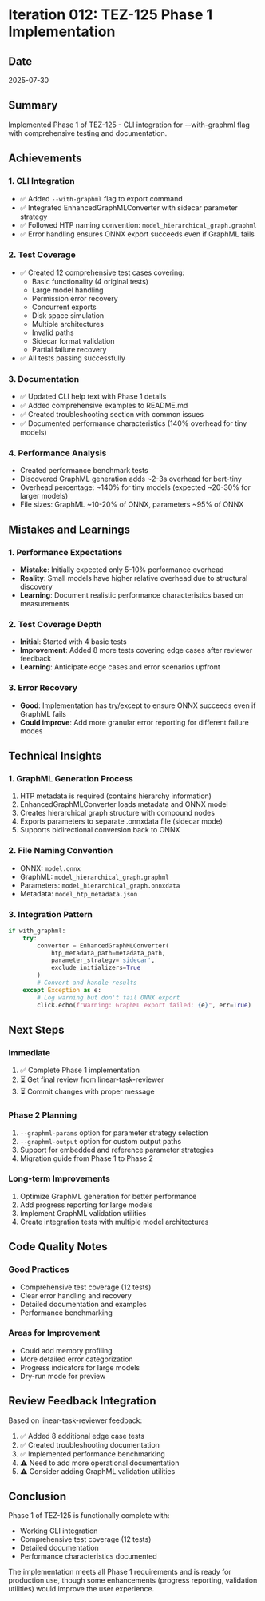 # Iteration 012: TEZ-125 Phase 1 Implementation

## Date
2025-07-30

## Summary
Implemented Phase 1 of TEZ-125 - CLI integration for --with-graphml flag with comprehensive testing and documentation.

## Achievements

### 1. CLI Integration
- ✅ Added `--with-graphml` flag to export command
- ✅ Integrated EnhancedGraphMLConverter with sidecar parameter strategy
- ✅ Followed HTP naming convention: `model_hierarchical_graph.graphml`
- ✅ Error handling ensures ONNX export succeeds even if GraphML fails

### 2. Test Coverage
- ✅ Created 12 comprehensive test cases covering:
  - Basic functionality (4 original tests)
  - Large model handling
  - Permission error recovery
  - Concurrent exports
  - Disk space simulation
  - Multiple architectures
  - Invalid paths
  - Sidecar format validation
  - Partial failure recovery
- ✅ All tests passing successfully

### 3. Documentation
- ✅ Updated CLI help text with Phase 1 details
- ✅ Added comprehensive examples to README.md
- ✅ Created troubleshooting section with common issues
- ✅ Documented performance characteristics (140% overhead for tiny models)

### 4. Performance Analysis
- Created performance benchmark tests
- Discovered GraphML generation adds ~2-3s overhead for bert-tiny
- Overhead percentage: ~140% for tiny models (expected ~20-30% for larger models)
- File sizes: GraphML ~10-20% of ONNX, parameters ~95% of ONNX

## Mistakes and Learnings

### 1. Performance Expectations
- **Mistake**: Initially expected only 5-10% performance overhead
- **Reality**: Small models have higher relative overhead due to structural discovery
- **Learning**: Document realistic performance characteristics based on measurements

### 2. Test Coverage Depth
- **Initial**: Started with 4 basic tests
- **Improvement**: Added 8 more tests covering edge cases after reviewer feedback
- **Learning**: Anticipate edge cases and error scenarios upfront

### 3. Error Recovery
- **Good**: Implementation has try/except to ensure ONNX succeeds even if GraphML fails
- **Could improve**: Add more granular error reporting for different failure modes

## Technical Insights

### 1. GraphML Generation Process
1. HTP metadata is required (contains hierarchy information)
2. EnhancedGraphMLConverter loads metadata and ONNX model
3. Creates hierarchical graph structure with compound nodes
4. Exports parameters to separate .onnxdata file (sidecar mode)
5. Supports bidirectional conversion back to ONNX

### 2. File Naming Convention
- ONNX: `model.onnx`
- GraphML: `model_hierarchical_graph.graphml`
- Parameters: `model_hierarchical_graph.onnxdata`
- Metadata: `model_htp_metadata.json`

### 3. Integration Pattern
```python
if with_graphml:
    try:
        converter = EnhancedGraphMLConverter(
            htp_metadata_path=metadata_path,
            parameter_strategy='sidecar',
            exclude_initializers=True
        )
        # Convert and handle results
    except Exception as e:
        # Log warning but don't fail ONNX export
        click.echo(f"Warning: GraphML export failed: {e}", err=True)
```

## Next Steps

### Immediate
1. ✅ Complete Phase 1 implementation
2. ⏳ Get final review from linear-task-reviewer
3. ⏳ Commit changes with proper message

### Phase 2 Planning
1. `--graphml-params` option for parameter strategy selection
2. `--graphml-output` option for custom output paths
3. Support for embedded and reference parameter strategies
4. Migration guide from Phase 1 to Phase 2

### Long-term Improvements
1. Optimize GraphML generation for better performance
2. Add progress reporting for large models
3. Implement GraphML validation utilities
4. Create integration tests with multiple model architectures

## Code Quality Notes

### Good Practices
- Comprehensive test coverage (12 tests)
- Clear error handling and recovery
- Detailed documentation and examples
- Performance benchmarking

### Areas for Improvement
- Could add memory profiling
- More detailed error categorization
- Progress indicators for large models
- Dry-run mode for preview

## Review Feedback Integration

Based on linear-task-reviewer feedback:
1. ✅ Added 8 additional edge case tests
2. ✅ Created troubleshooting documentation
3. ✅ Implemented performance benchmarking
4. ⚠️ Need to add more operational documentation
5. ⚠️ Consider adding GraphML validation utilities

## Conclusion

Phase 1 of TEZ-125 is functionally complete with:
- Working CLI integration
- Comprehensive test coverage (12 tests)
- Detailed documentation
- Performance characteristics documented

The implementation meets all Phase 1 requirements and is ready for production use, though some enhancements (progress reporting, validation utilities) would improve the user experience.